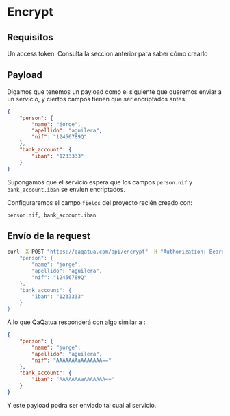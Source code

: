# Encrypt

## Requisitos

Un access token. Consulta la seccion anterior para saber cómo crearlo

## Payload

Digamos que tenemos un payload como el siguiente que queremos enviar a un servicio, y ciertos campos
tienen que ser encriptados antes:

```json
{
    "person": {
        "name": "jorge",
        "apellido": "aguilera",
        "nif": "12456789Q"
    },
    "bank_account": {
        "iban": "1233333"
    }
}
```

Supongamos que el servicio espera que los campos `person.nif` y `bank_account.iban` se envíen encriptados.

Configuraremos el campo `fields` del proyecto recién creado con:

`person.nif, bank_account.iban`

## Envío de la request

```bash
curl -X POST "https://qaqatua.com/api/encrypt" -H "Authorization: Bearer <your_token>" -d '{
    "person": {
        "name": "jorge",
        "apellido": "aguilera",
        "nif": "12456789Q"
    },
    "bank_account": {
        "iban": "1233333"
    }
}'
```

A lo que QaQatua responderá con algo similar a :

```json
{
    "person": {
        "name": "jorge",
        "apellido": "aguilera",
        "nif": "AAAAAAAaAAAAAAA=="
    },
    "bank_account": {
        "iban": "AAAAAAAaAAAAAAA=="
    }
}
```

Y este payload podra ser enviado tal cual al servicio.
